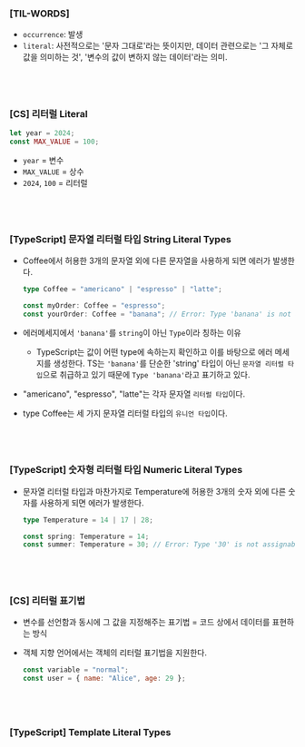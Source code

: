 ### [TIL-WORDS]

- `occurrence`: 발생
- `literal`: 사전적으로는 '문자 그대로'라는 뜻이지만, 데이터 관련으로는 '그 자체로 값을 의미하는 것', '변수의 값이 변하지 않는 데이터'라는 의미.

## <br />

### [CS] 리터럴 Literal

```js
let year = 2024;
const MAX_VALUE = 100;
```

- `year` = 변수
- `MAX_VALUE` = 상수
- `2024`, `100` = 리터럴

## <br />

### [TypeScript] 문자열 리터럴 타입 String Literal Types

- Coffee에서 허용한 3개의 문자열 외에 다른 문자열을 사용하게 되면 에러가 발생한다.

  ```ts
  type Coffee = "americano" | "espresso" | "latte";

  const myOrder: Coffee = "espresso";
  const yourOrder: Coffee = "banana"; // Error: Type 'banana' is not assignable to type 'Coffee'.
  ```

- 에러메세지에서 `'banana'`를 `string`이 아닌 `Type`이라 칭하는 이유

  - TypeScript는 값이 어떤 type에 속하는지 확인하고 이를 바탕으로 에러 메세지를 생성한다. TS는 `'banana'`를 단순한 'string' 타입이 아닌 `문자열 리터럴 타입`으로 취급하고 있기 때문에 `Type 'banana'`라고 표기하고 있다.

- "americano", "espresso", "latte"는 각자 문자열 `리터럴 타입`이다.

- type Coffee는 세 가지 문자열 리터럴 타입의 `유니언 타입`이다.

## <br />

### [TypeScript] 숫자형 리터럴 타입 Numeric Literal Types

- 문자열 리터럴 타입과 마찬가지로 Temperature에 허용한 3개의 숫자 외에 다른 숫자를 사용하게 되면 에러가 발생한다.

  ```ts
  type Temperature = 14 | 17 | 28;

  const spring: Temperature = 14;
  const summer: Temperature = 30; // Error: Type '30' is not assignable to type 'Temperature'.
  ```

## <br />

### [CS] 리터럴 표기법

- 변수를 선언함과 동시에 그 값을 지정해주는 표기법 = 코드 상에서 데이터를 표현하는 방식
- 객체 지향 언어에서는 객체의 리터럴 표기법을 지원한다.

  ```js
  const variable = "normal";
  const user = { name: "Alice", age: 29 };
  ```

## <br />

### [TypeScript] Template Literal Types
